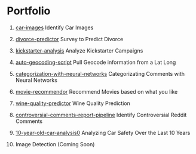 # Portfolio

1. [car-images](https://github.com/JonHenin/Car-Images)
Identify Car Images

2. [divorce-predictor](https://github.com/JonHenin/Divorce-Predictor)
Survey to Predict Divorce

3. [kickstarter-analysis](https://github.com/JonHenin/Kickstarter-Analysis)
Analyze Kickstarter Campaigns

4. [auto-geocoding-script](https://github.com/JonHenin/Auto-Geocoding-Script)
Pull Geocode information from a Lat Long

5. [categorization-with-neural-networks](https://github.com/JonHenin/Categorization-with-Neural-Networks)
Categorizating Comments with Neural Networks

6. [movie-recommendor](https://github.com/JonHenin/Movie-Recommender)
Recommend Movies based on what you like

7. [wine-quality-predictor](https://github.com/JonHenin/Wine-Quality-Predictor)
Wine Quality Prediction

8. [controversial-comments-report-pipeline](https://github.com/JonHenin/Controversial-Comments-Report-Pipeline)
Identify Controversial Reddit Comments

9. [10-year-old-car-analysis0](https://github.com/JonHenin/10-Year-Old-Car-Analysis)
Analyzing Car Safety Over the Last 10 Years

10. Image Detection (Coming Soon)

